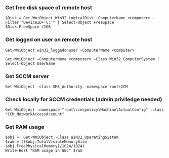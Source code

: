 ### Get free disk space of remote host
```
$Disk = Get-WmiObject Win32_LogicalDisk -ComputerName <computer> -Filter "DeviceID='C:'" | Select-Object FreeSpace
$Disk.FreeSpace /1GB
```

### Get logged on user on remote host
```
Get-WmiObject win32_loggedonuser -ComputerName <computer>

Get-WmiObject –ComputerName <computer> –Class Win32_ComputerSystem | Select-Object UserName
```

### Get SCCM server
```
Get-WmiObject -class SMS_Authority -namespace root\CCM
```

### Check locally for SCCM credentials (admin priviledge needed)
```
Get-WmiObject -namespace "root\ccm\policy\Machine\ActualConfig" -class "CCM_NetworkAccessAccount"
```

### Get RAM usage
```
$obj =  Get-WmiObject -Class WIN32_OperatingSystem
$ram = (($obj.TotalVisibleMemorySize - $obj.FreePhysicalMemory)/1024/1024)
Write-Host "RAM usage in GB:" $ram
```

